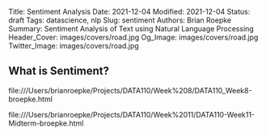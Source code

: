 Title: Sentiment Analysis
Date: 2021-12-04
Modified: 2021-12-04
Status: draft
Tags: datascience, nlp
Slug: sentiment
Authors: Brian Roepke
Summary: Sentiment Analysis of Text using Natural Language Processing
Header_Cover: images/covers/road.jpg
Og_Image: images/covers/road.jpg
Twitter_Image: images/covers/road.jpg

## What is Sentiment?

file:///Users/brianroepke/Projects/DATA110/Week%208/DATA110_Week8-broepke.html

file:///Users/brianroepke/Projects/DATA110/Week%2011/DATA110-Week11-Midterm-broepke.html 